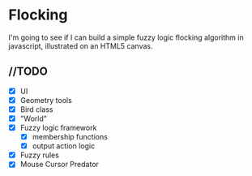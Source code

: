 Flocking
========

I'm going to see if I can build a simple fuzzy logic flocking algorithm in javascript, illustrated on an HTML5 canvas.

//TODO
------

- [x] UI
- [x] Geometry tools
- [x] Bird class
- [x] "World"
- [x] Fuzzy logic framework
	- [x] membership functions
	- [x] output action logic
- [x] Fuzzy rules
- [x] Mouse Cursor Predator
